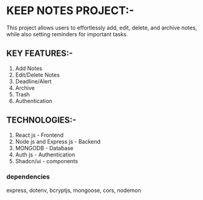 # KEEP NOTES PROJECT:-

This project allows users to effortlessly add, edit, delete, and archive notes, while also setting reminders for important tasks.

## KEY FEATURES:-

1. Add Notes
2. Edit/Delete Notes
3. Deadline/Alert
4. Archive
5. Trash
6. Authentication

## TECHNOLOGIES:-

1. React js - Frontend
2. Node js and Express js - Backend
3. MONGODB - Database
4. Auth js - Authentication
5. Shadcn/ui - components

### dependencies

express, dotenv, bcryptjs, mongoose, cors, nodemon